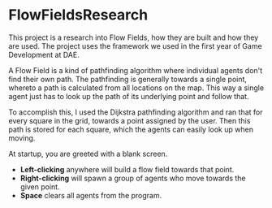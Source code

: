 # FlowFieldsResearch
This project is a research into Flow Fields, how they are built and how they are used.
The project uses the framework we used in the first year of Game Development at DAE.

A Flow Field is a kind of pathfinding algorithm where individual agents don't find their own path. The pathfinding is generally towards a single point, whereto a path is calculated from all locations on the map. This way a single agent just has to look up the path of its underlying point and follow that.

To accomplish this, I used the Dijkstra pathfinding algorithm and ran that for every square in the grid, towards a point assigned by the user.
Then this path is stored for each square, which the agents can easily look up when moving.

At startup, you are greeted with a blank screen.
- **Left-clicking** anywhere will build a flow field towards that point.
- **Right-clicking** will spawn a group of agents who move towards the given point.
- **Space** clears all agents from the program.
